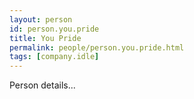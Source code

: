 ```yaml
---
layout: person
id: person.you.pride
title: You Pride
permalink: people/person.you.pride.html
tags: [company.idle]
---
```


Person details...